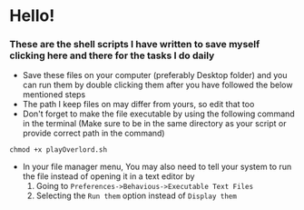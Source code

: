 # Hello!

### These are the shell scripts I have written to save myself clicking here and there for the tasks I do daily

- Save these files on your computer (preferably Desktop folder) and you can run them by double clicking them after you have followed the below mentioned steps
- The path I keep files on may differ from yours, so edit that too
- Don't forget to make the file executable by using the following command in the terminal (Make sure to be in the same directory as your script or provide correct path in the command)

```
chmod +x playOverlord.sh
```

- In your file manager menu, You may also need to tell your system to run the file instead of opening it in a text editor by
  1. Going to `Preferences->Behavious->Executable Text Files`
  2. Selecting the `Run them` option instead of `Display them`
